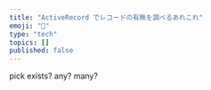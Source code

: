```yaml
---
title: "ActiveRecord でレコードの有無を調べるあれこれ"
emoji: "🚀"
type: "tech"
topics: []
published: false
---
```


pick 
exists?
any?
many?